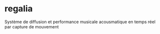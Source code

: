 # regalia
Système de diffusion et performance musicale acousmatique en temps réel par capture de mouvement
